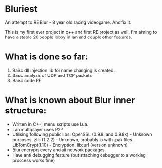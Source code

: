 # Bluriest
An attempt to RE Blur - 8 year old racing videogame. And fix it.

This is my first ever project in c++ and first RE project as well. I'm aiming to have a stable 20 people lobby in lan and couple other features.

# What is done so far:

1) Baisc dll injection lib for name changing is created.
2) Basic analysis of UDP and TCP packets
3) Baisc code RE

# What is known about Blur inner structure:

- Written in C++, menu scripts use Lua.
- Lan multiplayer uses P2P
- Utilising following public libs:
OpenSSL (0.9.8i and 0.9.8k) - Unknown purposes.
zlib (1.2.2) - Unknown, probably io with .pak files.
LibTomCrypt(1.10) - Encryption. 
libcurl (version unknown)
- Blur encrypts every and all network packages.
- Have anti debugging feature (but attaching debugger to a working proccess works fine)



